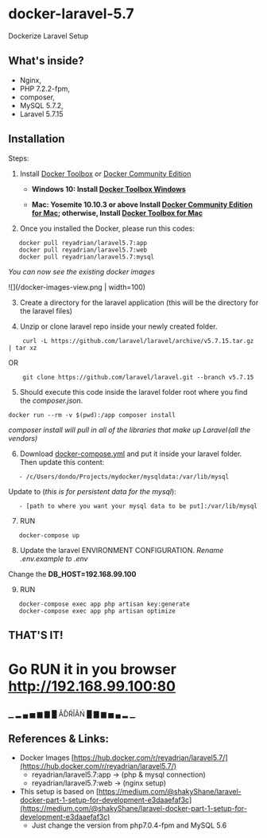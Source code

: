 
# docker-laravel-5.7
Dockerize Laravel Setup

## What's inside?
* Nginx,
* PHP 7.2.2-fpm,
* composer,
* MySQL 5.7.2,
* Laravel 5.7.15

## Installation

Steps:

1. Install [Docker Toolbox](https://docs.docker.com/toolbox/overview/) or [Docker Community Edition](https://store.docker.com/search?type=edition&offering=community) 

   * **Windows 10: Install [Docker Toolbox Windows](https://docs.docker.com/docker-for-windows/)**

   * **Mac: Yosemite 10.10.3 or above Install [Docker Community Edition for Mac](https://store.docker.com/editions/community/docker-ce-desktop-mac); otherwise, Install [Docker Toolbox for Mac](https://docs.docker.com/docker-for-mac/)**



2. Once you installed the Docker, please run this codes:

```
   docker pull reyadrian/laravel5.7:app
   docker pull reyadrian/laravel5.7:web
   docker pull reyadrian/laravel5.7:mysql
```
   *You can now see the existing docker images*
   
   ![](/docker-images-view.png | width=100)   
  
3. Create a directory for the laravel application (this will be the directory for the laravel files)

4. Unzip or clone laravel repo inside your newly created folder.
```
    curl -L https://github.com/laravel/laravel/archive/v5.7.15.tar.gz | tar xz
```    

OR
  
```   
    git clone https://github.com/laravel/laravel.git --branch v5.7.15
```

5. Should execute this code inside the laravel folder root where you find the _composer.json_. 
```  
docker run --rm -v $(pwd):/app composer install
```
   *composer install will pull in all of the libraries that make up Laravel (all the vendors)*

6. Download [docker-compose.yml](/docker-compose.yml) and put it inside your laravel folder.
Then update this content:
```
   - /c/Users/dondo/Projects/mydocker/mysqldata:/var/lib/mysql
```

  Update to (*this is for persistent data for the mysql*):
```
   - [path to where you want your mysql data to be put]:/var/lib/mysql
```

7. RUN
```
   docker-compose up
```

8. Update the laravel ENVIRONMENT CONFIGURATION. _Rename .env.example to .env_

  Change the **DB_HOST=192.168.99.100**


9. RUN
```
   docker-compose exec app php artisan key:generate
   docker-compose exec app php artisan optimize
```

##
## THAT'S IT!

# Go RUN it in you browser http://192.168.99.100:80
##

▁ ▂ ▄ ▅ ▆ ▇ █ ĂĎŔĨĂŃ █ ▇ ▆ ▅ ▄ ▂ ▁



## References & Links: 
* Docker Images [https://hub.docker.com/r/reyadrian/laravel5.7/](https://hub.docker.com/r/reyadrian/laravel5.7/)
   * reyadrian/laravel5.7:app -> (php & mysql connection)
   * reyadrian/laravel5.7:web -> (nginx setup)
* This setup is based on [https://medium.com/@shakyShane/laravel-docker-part-1-setup-for-development-e3daaefaf3c](https://medium.com/@shakyShane/laravel-docker-part-1-setup-for-development-e3daaefaf3c)
   * Just change the version from php7.0.4-fpm and MySQL 5.6

